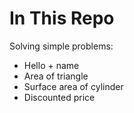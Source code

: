 # In This Repo

Solving simple problems:
- Hello + name
- Area of triangle
- Surface area of cylinder
- Discounted price
